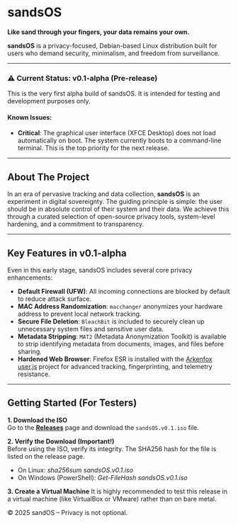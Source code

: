 # sandsOS  
**Like sand through your fingers, your data remains your own.**

**sandsOS** is a privacy-focused, Debian-based Linux distribution built for users who demand security, minimalism, and freedom from surveillance.

---

### ⚠️ Current Status: v0.1-alpha (Pre-release)

This is the very first alpha build of sandsOS. It is intended for testing and development purposes only.

#### Known Issues:
- **Critical**: The graphical user interface (XFCE Desktop) does not load automatically on boot. The system currently boots to a command-line terminal. This is the top priority for the next release.

---

## About The Project

In an era of pervasive tracking and data collection, **sandsOS** is an experiment in digital sovereignty. The guiding principle is simple: the user should be in absolute control of their system and their data. We achieve this through a curated selection of open-source privacy tools, system-level hardening, and a commitment to transparency.

---

## Key Features in v0.1-alpha

Even in this early stage, sandsOS includes several core privacy enhancements:

- **Default Firewall (UFW)**: All incoming connections are blocked by default to reduce attack surface.
- **MAC Address Randomization**: `macchanger` anonymizes your hardware address to prevent local network tracking.
- **Secure File Deletion**: `BleachBit` is included to securely clean up unnecessary system files and sensitive user data.
- **Metadata Stripping**: `MAT2` (Metadata Anonymization Toolkit) is available to strip identifying metadata from documents, images, and files before sharing.
- **Hardened Web Browser**: Firefox ESR is installed with the [Arkenfox user.js](https://github.com/arkenfox/user.js) project for advanced tracking, fingerprinting, and telemetry resistance.

---

## Getting Started (For Testers)

**1. Download the ISO**  
Go to the **[Releases](https://github.com/bochixx/sandOS/releases)** page and download the `sandsOS.v0.1.iso` file.

**2. Verify the Download (Important!)**  
Before using the ISO, verify its integrity. The SHA256 hash for the file is listed on the release page.

- On Linux: _sha256sum sandsOS.v0.1.iso_
- On Windows (PowerShell): _Get-FileHash sandsOS.v0.1.iso_

**3. Create a Virtual Machine**
It is highly recommended to test this release in a virtual machine (like VirtualBox or VMware) rather than on bare metal.


© 2025 sandOS – Privacy is not optional.
